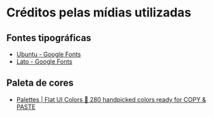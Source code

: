 # Créditos pelas mídias utilizadas

## Fontes tipográficas

- [Ubuntu - Google Fonts](https://fonts.google.com/specimen/Ubuntu)
- [Lato - Google Fonts](https://fonts.google.com/specimen/Lato)

## Paleta de cores

- [Palettes | Flat UI Colors 🎨 280 handpicked colors ready for COPY & PASTE](https://flatuicolors.com/)
